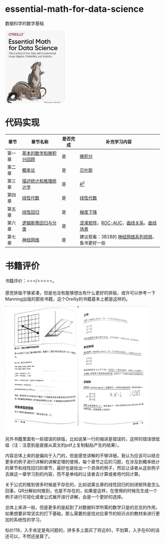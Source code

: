 # essential-math-for-data-science
数据科学的数学基础

![image-20240625111355393](./README/image-20240625111355393.png)

# 代码实现

| 章节   | 章节名称                                                     | 是否完成 | 补充学习内容                                                 |
| ------ | ------------------------------------------------------------ | -------- | ------------------------------------------------------------ |
| 第一章 | [基本的数学和微积分回顾](https://github.com/YeJiu97/essential-math-for-data-science/tree/main/src/chapter01) | 是       | [微积分](https://www.bilibili.com/video/BV1qW411N7FU/?spm_id_from=333.337.search-card.all.click&vd_source=70cc82c6f851aaa826e5c863112d2113) |
| 第二章 | [概率论](https://github.com/YeJiu97/essential-math-for-data-science/tree/main/src/chapter02) | 是       | [贝叶斯](https://www.bilibili.com/video/BV1R7411a76r/?spm_id_from=333.337.search-card.all.click) |
| 第三章 | [描述统计和推理统计学](https://github.com/YeJiu97/essential-math-for-data-science/tree/main/src/chapter03) | 是       | [$R^2$](https://www.bilibili.com/video/BV1bM41167z8/?spm_id_from=333.337.search-card.all.click&vd_source=70cc82c6f851aaa826e5c863112d2113) |
| 第四章 | [线性代数](https://github.com/YeJiu97/essential-math-for-data-science/tree/main/src/chapter04) | 是       | [线性代数](https://www.bilibili.com/video/BV1ib411t7YR/?spm_id_from=333.337.search-card.all.click) |
| 第五章 | [线性回归](https://github.com/YeJiu97/essential-math-for-data-science/tree/main/src/chapter05) | 是       | [梯度下降](https://www.bilibili.com/video/BV18P4y1j7uH/?spm_id_from=333.337.search-card.all.click) |
| 第六章 | [逻辑斯蒂回归与分类](https://github.com/YeJiu97/essential-math-for-data-science/tree/main/src/chapter06) | 是       | [混淆矩阵](https://www.bilibili.com/video/BV1oz4y1R71a/?spm_id_from=333.337.search-card.all.click)，[ROC-AUC](https://www.bilibili.com/video/BV1wz4y197LU/?spm_id_from=333.337.search-card.all.click)，[曲线关系](https://www.bilibili.com/video/BV1pg4y1i7CN/?vd_source=70cc82c6f851aaa826e5c863112d2113)，[曲线场景](https://www.bilibili.com/video/BV1sQ4y1P7ax/?vd_source=70cc82c6f851aaa826e5c863112d2113) |
| 第七章 | [神经网络](https://github.com/YeJiu97/essential-math-for-data-science/tree/main/src/chapter07) | 是       | 建议观看：3B1B的 [神经网络系列视频](https://space.bilibili.com/88461692/channel/seriesdetail?sid=1528929)，鱼书更好一些 |

# 书籍评价

书籍评价：⭐⭐⭐/⭐⭐⭐⭐⭐。

感觉排版不够紧凑，但是也没有能够想出有什么更好的排版，或许可以参考一下Manning出版的那些书籍，这个Oreilly的书籍基本上都是这样的。

![image-20240627130010285](./README/image-20240627130010285.png)

另外书籍里面有一些错误的排版，比如说某一行的缩进是错误的，这样的错误很低级（注：注意到是直接从英文的pdf上复制黏贴产生的结果）。

内容总体上来的是偏向于入门的，但是感觉讲解的不够详细，我认为应该可以结合更多的例子进行详解的讲解定理的使用，每个章节之后的习题，在涉及到概率统计的章节和线性回归的章节，最好也是给出一个具体的例子，然后让读者从这些例子去做这一章学习到的内容，而不是单纯的让读者去计算或者用代码计算。

关于公式的推到很多时候是不存在的，比如说第五章的线性回归的封闭矩阵是怎么回事，QR分解如何推到，也是不存在的，如果是这样，在使用的时候先生成一个例子进行可视化或者公式展开进行讲解，会是一个更好的选择。

总体上来讲一般，但是更多的是起到了对数据科学所需的数学只是的总览的作用，如果想要非常坚实的打下基础，那么需要的是找对应章节的知识点的教材来进行更加的系统性的学习。

标价118，入手肯定是有问题的，拼多多上面买了将近80，不划算，入手在60的话还可以，不然还是算了。
